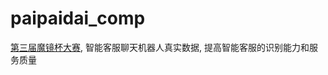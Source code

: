 # paipaidai_comp

[第三届魔镜杯大赛](https://ai.ppdai.com/mirror/goToMirrorDetail?mirrorId=1), 智能客服聊天机器人真实数据, 提高智能客服的识别能力和服务质量
